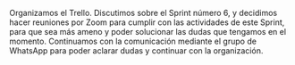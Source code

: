 Organizamos el Trello.
Discutimos sobre el Sprint número 6, y decidimos hacer reuniones por Zoom para cumplir con las actividades de este Sprint, para que sea más ameno y poder solucionar las dudas que tengamos en el momento. 
Continuamos con la comunicación mediante el grupo de WhatsApp para poder aclarar dudas y continuar con la organización.
